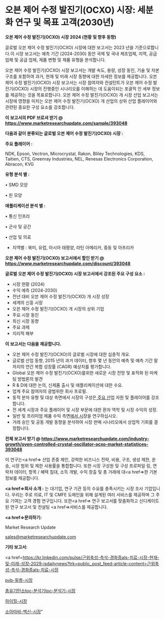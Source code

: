 # 오븐 제어 수정 발진기(OCXO) 시장: 세분화 연구 및 목표 고객(2030년)

<strong>오븐 제어 수정 발진기(OCXO) 시장 2024 (현황 및 향후 동향)</strong>

글로벌 오븐 제어 수정 발진기(OCXO) 시장에 대한 보고서는 2023 년을 기준으로합니다.이 시장 보고서는 예측 기간 (2024-2030) 동안 국제 및 국내 제조업체, 지역, 공급 업체 및 공급 업체, 제품 변형 및 제품 유형을 분석합니다.

오븐 제어 수정 발진기(OCXO) 시장 보고서는 개발 속도, 용량, 성장 동인, 기술 및 자본 구조를 포함하여 과거, 현재 및 미래 시장 동향에 대한 자세한 정보를 제공합니다. 오븐 제어 수정 발진기(OCXO) 시장 보고서는 시장 참여자와 컨설턴트가 오븐 제어 수정 발진기(OCXO) 시장의 진행중인 시나리오를 이해하는 데 도움이되는 포괄적 인 세부 정보를 제공하는 것을 목표로합니다. 오븐 제어 수정 발진기(OCXO) 개 시장 산업 보고서는 시장에 영향을 미치는 오븐 제어 수정 발진기(OCXO) 개 산업의 상위 산업 플레이어와 관련된 중요한 구성 요소를 강조합니다.



<strong>이 보고서의 PDF 브로셔 받기 @ <a href=https://www.marketresearchupdate.com/sample/393048>https://www.marketresearchupdate.com/sample/393048</a></strong>



<strong>다음과 같이 분류되는 글로벌 오븐 제어 수정 발진기(OCXO) 시장 :</strong>



<strong>주요 플레이어 :</strong>

NDK, Epson, Vectron, Microcrystal, Rakon, Bliley Technologies, KDS, Taitien, CTS, Greenray Industries, NEL, Renesas Electronics Corporation, Abracon, KVG



<strong>유형 분석 별 :</strong>

• SMD 모양

• 핀 모양



<strong>애플리케이션 분석 별 :</strong>

• 통신 인프라

• 군사 및 공간

• 산업 및 의료

<ul>
  <li>지역별 : 북미, 유럽, 아시아 태평양, 라틴 아메리카, 중동 및 아프리카</li>
</ul>


<strong>오븐 제어 수정 발진기(OCXO) 보고서에서 할인 받기 @ <a href=https://www.marketresearchupdate.com/discount/393048>https://www.marketresearchupdate.com/discount/393048</a></strong>



<strong>글로벌 오븐 제어 수정 발진기(OCXO) 시장 보고서에서 강조된 주요 구성 요소 :</strong>
<ul>
  <li>시장 현황 (2024)</li>
  <li>수익 예측 (2024-2030)</li>
  <li>전년 대비 오븐 제어 수정 발진기(OCXO) 개 시장 성장</li>
  <li>세계의 신흥 시장</li>
  <li>오븐 제어 수정 발진기(OCXO) 개 시장의 상위 기업</li>
  <li>주요 시장 동인</li>
  <li>최신 시장 동향</li>
  <li>주요 과제</li>
  <li>지리적 해부</li>
</ul>


<strong>이 보고서는 다음을 제공합니다.</strong>
<ul>
  <li>오븐 제어 수정 발진기(OCXO)의 글로벌 시장에 대한 심층적 개요.</li>
  <li>글로벌 산업 동향, 2015 년의 과거 데이터, 향후 몇 년 동안의 예측 및 예측 기간 말까지의 연간 복합 성장률 (CAGR) 예상치를 평가합니다.</li>
  <li>Global 오븐 제어 수정 발진기(OCXO)를위한 새로운 시장 전망 및 표적화 된 마케팅 방법론의 발견</li>
  <li>R &amp; D에 대한 논의, 신제품 출시 및 애플리케이션에 대한 수요.</li>
  <li>업계 주요 참여자의 광범위한 회사 프로필.</li>
  <li>동적 분자 유형 및 대상 측면에서 시장의 구성은<a href=> 주요 산</a>업 자원 및 플레이어를 강조합니다.</li>
  <li>전 세계 시장과 주요 플레이어 및 시장 부문에 대한 환자 역학 및 시장 수익의 성장.</li>
  <li>일반 및 프리미엄 제품 수익 측면<a href=>에서 시</a>장을 연구하십시오.</li>
  <li>거래 승인 및 공동 개발 동향을 분석하여 시장 판매 시나리오에서 상업적 기회를 결정합니다.</li>
</ul>



<strong>전체 보고서 받기 @ <a href=https://www.marketresearchupdate.com/industry-growth/oven-controlled-crystal-oscillator-ocxo-market-statistices-393048>https://www.marketresearchupdate.com/industry-growth/oven-controlled-crystal-oscillator-ocxo-market-statistices-393048</a></strong>

이 연구는<a href=> 산업 존중</a> 체인, 강력한 비즈니스 전략, 비용, 구조, 생성 제한, 운송, 시장 범위 및 제한 사용률을 통합합니다. 또한 시장 구성원 및 구성 프로파일 링, 연락처 데이터, 항목 / 혜택 침대, 소득 개발, 수익 창출 및 총 거래에 대<a href=>한 기본 </a>정보를 제공합니다.



<strong><a href=>회사 소</a>개 :</strong>
는 대기업, 연구 기관 등의 수요를 충족시키는 시장 조사 기업입니다. 우리는 주로 의료, IT 및 CMFE 도메인을 위해 설계된 여러 서비스를 제공하며 그 주요 기여는 고객 경험 연구입니다. 또한<a href=> 연구 보</a>고서를 맞춤화하고 신디케이트 된 연구 보고서 및 컨설팅 <a href=>서비스</a>를 제공합니다.



<strong><a href=>문의하기:</a></strong>

Market Research Update

sales@marketresearchupdate.com



<strong>기타 보고서:</strong>

<a href=https://kr.linkedin.com/pulse/근위축성-측삭-경화증als-치료-시장-현재-및-미래-성장-2029-isdailynews?trk=public_post_feed-article-content>근위축성-측삭-경화증als-치료-시장</a>

<a href=https://www.linkedin.com/pulse/pvb-필름-시장-경쟁-분석-및-성장-잠재력-2029-analytics-alchemy-360-analysis/>pvb-필름-시장</a>

<a href=https://www.linkedin.com/pulse/총유기탄소toc-분석기toc-분석기-시장-동향-및-성장-전망-ywv5f/>총유기탄소toc-분석기toc-분석기-시장</a>

<a href=https://www.linkedin.com/pulse/하이힐-시장-경쟁-분석-및-성장-잠재력-2029-isdailynews-9xarf/>하이힐-시장</a>

<a href=https://www.linkedin.com/pulse/소아마비-백신-시장-세분화-연구-및-목표-고객2030년-consumer-connection-compendium-ana-dcapf/>소아마비-백신-시장</a>"
